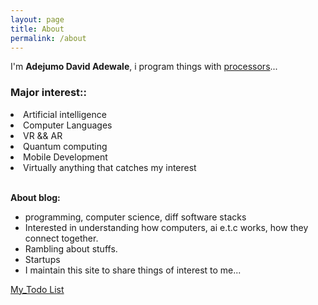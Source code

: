 ```yaml
---
layout: page
title: About
permalink: /about
---
```


I'm **Adejumo David Adewale**, i program things with [processors](https://en.wikipedia.org/wiki/Central_processing_unit)...
		

### **Major interest**::<br>
<div>
	<li>Artificial intelligence</li>
	<li>Computer Languages</li>
	<li>VR && AR</li>
	<li>Quantum computing</li>
	<li>Mobile Development</li>	
	<li>Virtually anything that catches my interest</li>
</div><br>



**About blog:**

* programming, computer science, diff software stacks
* Interested in understanding how computers, ai e.t.c works, how they connect together.
* Rambling about stuffs.
* Startups
* I maintain this site to share things of interest to me...




[My_Todo List](/todo.html)
